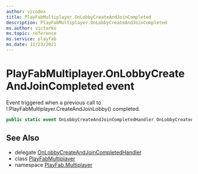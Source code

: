 ```yaml
---
author: vicodex
title: PlayFabMultiplayer.OnLobbyCreateAndJoinCompleted
description: PlayFabMultiplayer.OnLobbyCreateAndJoinCompleted
ms.author: victorku
ms.topic: reference
ms.service: playfab
ms.date: 11/23/2021
---
```


# PlayFabMultiplayer.OnLobbyCreateAndJoinCompleted event

Event triggered when a previous call to !:PlayFabMultiplayer.CreateAndJoinLobby() completed.

```csharp
public static event OnLobbyCreateAndJoinCompletedHandler OnLobbyCreateAndJoinCompleted;
```

## See Also

* delegate [OnLobbyCreateAndJoinCompletedHandler](../PlayFabMultiplayer.OnLobbyCreateAndJoinCompletedHandler.md)
* class [PlayFabMultiplayer](../PlayFabMultiplayer.md)
* namespace [PlayFab.Multiplayer](../../PlayFabMultiplayerSDK.md)

